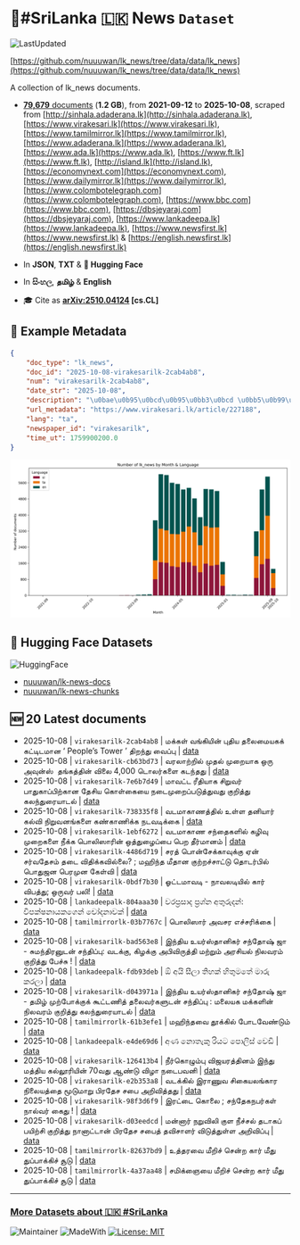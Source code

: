 # 📄#SriLanka 🇱🇰 News `Dataset`

![LastUpdated](https://img.shields.io/badge/last_updated-2025--10--08_10:45:40-green)

[https://github.com/nuuuwan/lk_news/tree/data/data/lk_news](https://github.com/nuuuwan/lk_news/tree/data/data/lk_news)

A collection of lk_news documents.

- [**79,679** documents](https://github.com/nuuuwan/lk_news/tree/data/data/lk_news) (**1.2 GB**), from **2021-09-12** to **2025-10-08**, scraped from [http://sinhala.adaderana.lk](http://sinhala.adaderana.lk), [https://www.virakesari.lk](https://www.virakesari.lk), [https://www.tamilmirror.lk](https://www.tamilmirror.lk), [https://www.adaderana.lk](https://www.adaderana.lk), [https://www.ada.lk](https://www.ada.lk), [https://www.ft.lk](https://www.ft.lk), [http://island.lk](http://island.lk), [https://economynext.com](https://economynext.com), [https://www.dailymirror.lk](https://www.dailymirror.lk), [https://www.colombotelegraph.com](https://www.colombotelegraph.com), [https://www.bbc.com](https://www.bbc.com), [https://dbsjeyaraj.com](https://dbsjeyaraj.com), [https://www.lankadeepa.lk](https://www.lankadeepa.lk), [https://www.newsfirst.lk](https://www.newsfirst.lk) & [https://english.newsfirst.lk](https://english.newsfirst.lk)

- In **JSON**, **TXT** & **🤗 Hugging Face**

- In **සිංහල**, **தமிழ்** & **English**

- 🎓 Cite as **[arXiv:2510.04124](https://arxiv.org/abs/2510.04124) [cs.CL]**

## 📝 Example Metadata

```json
{
    "doc_type": "lk_news",
    "doc_id": "2025-10-08-virakesarilk-2cab4ab8",
    "num": "virakesarilk-2cab4ab8",
    "date_str": "2025-10-08",
    "description": "\u0bae\u0b95\u0bcd\u0b95\u0bb3\u0bcd \u0bb5\u0b99\u0bcd\u0b95\u0bbf\u0baf\u0bbf\u0ba9\u0bcd \u0baa\u0bc1\u0ba4\u0bbf\u0baf \u0ba4\u0bb2\u0bc8\u0bae\u0bc8\u0baf\u0b95\u0b95\u0bcd \u0b95\u0b9f\u0bcd\u0b9f\u0bbf\u0b9f\u0bae\u0bbe\u0ba9 \u2018 People\u2019s Tower \u2019 \u0ba4\u0bbf\u0bb1\u0ba8\u0bcd\u0ba4\u0bc1 \u0bb5\u0bc8\u0baa\u0bcd\u0baa\u0bc1",
    "url_metadata": "https://www.virakesari.lk/article/227188",
    "lang": "ta",
    "newspaper_id": "virakesarilk",
    "time_ut": 1759900200.0
}
```

![Chart](https://raw.githubusercontent.com/nuuuwan/lk_news/refs/heads/data/data/lk_news/docs_by_month_and_lang.png)

## 🤗 Hugging Face Datasets

![HuggingFace](https://img.shields.io/badge/-HuggingFace-FDEE21?style=for-the-badge&logo=HuggingFace)

- [nuuuwan/lk-news-docs](https://huggingface.co/datasets/nuuuwan/lk-news-docs)
- [nuuuwan/lk-news-chunks](https://huggingface.co/datasets/nuuuwan/lk-news-chunks)

## 🆕 20 Latest documents

- 2025-10-08 | `virakesarilk-2cab4ab8` | மக்கள் வங்கியின் புதிய தலைமையகக் கட்டிடமான ‘ People’s Tower ’ திறந்து வைப்பு | [data](https://github.com/nuuuwan/lk_news/tree/data/data/lk_news/2020s/2025/2025-10-08-virakesarilk-2cab4ab8)
- 2025-10-08 | `virakesarilk-cb63bd73` | வரலாற்றில் முதல் முறையாக ஒரு அவுன்ஸ்  தங்கத்தின் விலை 4,000 டொலர்களை கடந்தது | [data](https://github.com/nuuuwan/lk_news/tree/data/data/lk_news/2020s/2025/2025-10-08-virakesarilk-cb63bd73)
- 2025-10-08 | `virakesarilk-7e6b7d49` | மாவட்ட ரீதியாக சிறுவர் பாதுகாப்பிற்கான தேசிய கொள்கையை நடைமுறைப்படுத்துவது குறித்து கலந்துரையாடல் | [data](https://github.com/nuuuwan/lk_news/tree/data/data/lk_news/2020s/2025/2025-10-08-virakesarilk-7e6b7d49)
- 2025-10-08 | `virakesarilk-738335f8` | வடமாகாணத்தில் உள்ள தனியார் கல்வி நிறுவனங்களை கண்காணிக்க நடவடிக்கை | [data](https://github.com/nuuuwan/lk_news/tree/data/data/lk_news/2020s/2025/2025-10-08-virakesarilk-738335f8)
- 2025-10-08 | `virakesarilk-1ebf6272` | வடமாகாண சந்தைகளில் கழிவு முறைகளை நீக்க பொலிஸாரின் ஒத்துழைப்பை பெற தீர்மானம் | [data](https://github.com/nuuuwan/lk_news/tree/data/data/lk_news/2020s/2025/2025-10-08-virakesarilk-1ebf6272)
- 2025-10-08 | `virakesarilk-4486d719` | சரத் பொன்சேக்காவுக்கு ஏன் சர்வதேசம் தடை விதிக்கவில்லை? ; மஹிந்த மீதான குற்றச்சாட்டு தொடர்பில் பொதுஜன பெரமுன கேள்வி | [data](https://github.com/nuuuwan/lk_news/tree/data/data/lk_news/2020s/2025/2025-10-08-virakesarilk-4486d719)
- 2025-10-08 | `virakesarilk-0bdf7b30` | ஓட்டமாவடி - நாவலடியில் கார் விபத்து; ஒருவர் பலி! | [data](https://github.com/nuuuwan/lk_news/tree/data/data/lk_news/2020s/2025/2025-10-08-virakesarilk-0bdf7b30)
- 2025-10-08 | `lankadeepalk-804aaa30` | වරප්‍රසාද ප්‍රශ්න අතුරුදන්: විපක්ෂනායකගෙන් චෝදනාවක් | [data](https://github.com/nuuuwan/lk_news/tree/data/data/lk_news/2020s/2025/2025-10-08-lankadeepalk-804aaa30)
- 2025-10-08 | `tamilmirrorlk-03b7767c` | பொலிஸார் அவசர எச்சரிக்கை | [data](https://github.com/nuuuwan/lk_news/tree/data/data/lk_news/2020s/2025/2025-10-08-tamilmirrorlk-03b7767c)
- 2025-10-08 | `virakesarilk-bad563e8` | இந்திய உயர்ஸ்தானிகர் சந்தோஷ் ஜா - சுமந்திரனுடன் சந்திப்பு: வடக்கு, கிழக்கு அபிவிருத்தி மற்றும் அரசியல் நிலவரம் குறித்து பேச்சு ! | [data](https://github.com/nuuuwan/lk_news/tree/data/data/lk_news/2020s/2025/2025-10-08-virakesarilk-bad563e8)
- 2025-10-08 | `lankadeepalk-fdb93deb` | ඕ අයි සීලා තිහක් හිතුමතේ මාරු කරලා | [data](https://github.com/nuuuwan/lk_news/tree/data/data/lk_news/2020s/2025/2025-10-08-lankadeepalk-fdb93deb)
- 2025-10-08 | `virakesarilk-d043971a` | இந்திய உயர்ஸ்தானிகர் சந்தோஷ் ஜா - தமிழ் முற்போக்குக் கூட்டணித் தலைவர்களுடன் சந்திப்பு : மலையக மக்களின் நிலவரம் குறித்து கலந்துரையாடல் | [data](https://github.com/nuuuwan/lk_news/tree/data/data/lk_news/2020s/2025/2025-10-08-virakesarilk-d043971a)
- 2025-10-08 | `tamilmirrorlk-61b3efe1` | மஹிந்தவை தூக்கில் போடவேண்டும் | [data](https://github.com/nuuuwan/lk_news/tree/data/data/lk_news/2020s/2025/2025-10-08-tamilmirrorlk-61b3efe1)
- 2025-10-08 | `lankadeepalk-e4de69d6` | අණ නොතැකු රියට පොලිස් වෙඩි | [data](https://github.com/nuuuwan/lk_news/tree/data/data/lk_news/2020s/2025/2025-10-08-lankadeepalk-e4de69d6)
- 2025-10-08 | `virakesarilk-126413b4` | நீர்கொழும்பு விஜயரத்தினம் இந்து மத்திய கல்லூரியின் 70வது ஆண்டு விழா நடைபவனி | [data](https://github.com/nuuuwan/lk_news/tree/data/data/lk_news/2020s/2025/2025-10-08-virakesarilk-126413b4)
- 2025-10-08 | `virakesarilk-e2b353a8` | வடக்கில் இராணுவ சிகையலங்கார நிலையத்தை மூடுமாறு பிரதேச சபை அறிவித்தது | [data](https://github.com/nuuuwan/lk_news/tree/data/data/lk_news/2020s/2025/2025-10-08-virakesarilk-e2b353a8)
- 2025-10-08 | `virakesarilk-98f3d6f9` | இரட்டை கொலை ; சந்தேகநபர்கள் நால்வர் கைது ! | [data](https://github.com/nuuuwan/lk_news/tree/data/data/lk_news/2020s/2025/2025-10-08-virakesarilk-98f3d6f9)
- 2025-10-08 | `virakesarilk-d03eedcd` | மன்னார் நறுவிலி குள நீச்சல் தடாகப் பயிற்சி குறித்து நானாட்டான் பிரதேச சபைத் தவிசாளர் விடுத்துள்ள அறிவிப்பு | [data](https://github.com/nuuuwan/lk_news/tree/data/data/lk_news/2020s/2025/2025-10-08-virakesarilk-d03eedcd)
- 2025-10-08 | `tamilmirrorlk-82637bd9` | உத்தரவை மீறிச் சென்ற கார் மீது துப்பாக்கிச் சூடு | [data](https://github.com/nuuuwan/lk_news/tree/data/data/lk_news/2020s/2025/2025-10-08-tamilmirrorlk-82637bd9)
- 2025-10-08 | `tamilmirrorlk-4a37aa48` | சமிக்ஞையை மீறிச் சென்ற கார் மீது துப்பாக்கிச் சூடு | [data](https://github.com/nuuuwan/lk_news/tree/data/data/lk_news/2020s/2025/2025-10-08-tamilmirrorlk-4a37aa48)

---

### [More Datasets about 🇱🇰 #SriLanka](https://github.com/nuuuwan/lk_datasets)

![Maintainer](https://img.shields.io/badge/maintainer-nuuuwan-red)
![MadeWith](https://img.shields.io/badge/made_with-python-blue)
[![License: MIT](https://img.shields.io/badge/License-MIT-yellow.svg)](https://opensource.org/licenses/MIT)
